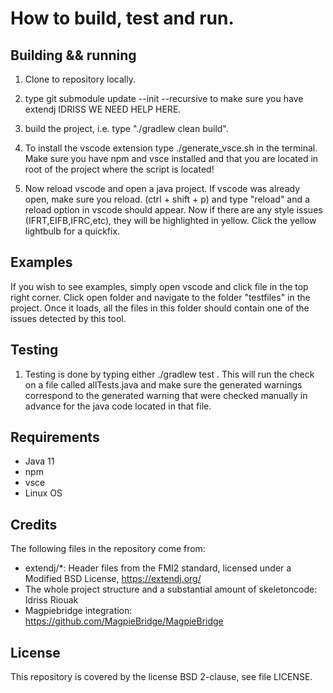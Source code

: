 # How to build, test and run.

## Building && running

1. Clone to repository locally.

2. type git submodule update --init --recursive to make sure you have extendj IDRISS WE NEED HELP HERE.

3. build the project, i.e. type "./gradlew clean build".

4. To install the vscode extension type ./generate_vsce.sh in the terminal. Make sure you have npm and vsce installed and that you are located in root of the project where the script is located!

5. Now reload vscode and open a java project. If vscode was already open, make sure you reload. (ctrl + shift + p) and type "reload" and a reload option in vscode should appear. Now if there are any style issues (IFRT,EIFB,IFRC,etc), they will be highlighted in yellow. Click the yellow lightbulb for a quickfix.

## Examples
If you wish to see examples, simply open vscode and click file in the top right corner. Click open folder and navigate to the folder "testfiles" in the project. Once it loads, all the files in this folder should contain one of the issues detected by this tool.

## Testing

1. Testing is done by typing either ./gradlew test . This will run the check on a file called allTests.java and make sure the generated warnings correspond to the generated warning that were checked manually in advance for the java code located in that file.


## Requirements

* Java 11
* npm
* vsce
* Linux OS

## Credits

The following files in the repository come from:

- extendj/*: Header files from the FMI2 standard, licensed under a Modified BSD License, https://extendj.org/
- The whole project structure and a substantial amount of skeletoncode: Idriss Riouak
- Magpiebridge integration: https://github.com/MagpieBridge/MagpieBridge

  


## License
This repository is covered by the license BSD 2-clause, see file LICENSE.
